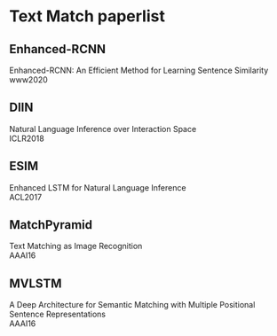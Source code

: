 # Text Match paperlist

## Enhanced-RCNN
Enhanced-RCNN: An Efficient Method for Learning Sentence Similarity
<br>www2020

## DIIN
Natural Language Inference over Interaction Space
<br>ICLR2018

## ESIM
Enhanced LSTM for Natural Language Inference
<br>ACL2017

## MatchPyramid
Text Matching as Image Recognition
<br>AAAI16

## MVLSTM
A Deep Architecture for Semantic Matching with Multiple Positional Sentence Representations
<br>AAAI16
